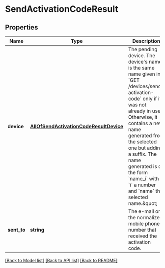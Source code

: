 # SendActivationCodeResult

## Properties
Name | Type | Description | Notes
------------ | ------------- | ------------- | -------------
**device** | [**AllOfSendActivationCodeResultDevice**](AllOfSendActivationCodeResultDevice.md) | The pending device. The device&#x27;s name is the same name given in &#x60;GET /devices/send-activation-code&#x60; only if it was not already in use. Otherwise, it contains a new name generated from the selected one but adding a suffix. The name generated is of the form &#x60;name_i&#x60; with &#x60;i&#x60; a number and &#x60;name&#x60; the selected name.\&quot; | [optional] 
**sent_to** | **string** | The e-mail or the normalized mobile phone number that received the activation code. | [optional] 

[[Back to Model list]](../../README.md#documentation-for-models) [[Back to API list]](../../README.md#documentation-for-api-endpoints) [[Back to README]](../../README.md)

